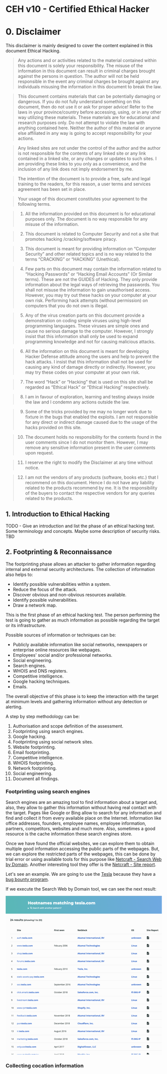 # CEH v10 - Certified Ethical Hacker

# 0. Disclaimer

This disclaimer is mainly designed to cover the content explained in this document Ethical Hacking.

> Any actions and or activities related to the material contained within this document is solely your responsibility. The misuse of the information in this document can result in criminal charges brought against the persons in question. The author will not be held responsible in the event any criminal charges be brought against any individuals misusing the information in this document to break the law.

> This document contains materials that can be potentially damaging or dangerous. If you do not fully understand something on this document, then do not use it or ask for proper advice! Refer to the laws in your province/country before accessing, using, or in any other way utilizing these materials. These materials are for educational and research purposes only. Do not attempt to violate the law with anything contained here. Neither the author of this material or anyone else affiliated in any way is going to accept responsibility for your actions.

> Any linked sites are not under the control of the author and the author is not responsible for the contents of any linked site or any link contained in a linked site, or any changes or updates to such sites. I am providing these links to you only as a convenience, and the inclusion of any link does not imply endorsement by me.

> The intention of the document is to provide a free, safe and legal training to the readers, for this reason, a user terms and services agreement has been set in place.

> Your usage of this document constitutes your agreement to the following terms.

> 1. All the information provided on this document is for educational purposes only. The document is no way responsible for any misuse of the information.

> 2. This document is related to Computer Security and not a site that promotes hacking /cracking/software piracy.

> 3. This document is meant for providing information on “Computer Security” and other related topics and is no way related to the terms “CRACKING” or “HACKING” (Unethical).

> 4. Few parts on this document may contain the information related to “Hacking Passwords” or “Hacking Email Accounts” (Or Similar terms). These are not the GUIDES of Hacking. They only provide information about the legal ways of retrieving the passwords. You shall not misuse the information to gain unauthorised access. However, you may try out these hacks on your computer at your own risk. Performing hack attempts (without permission) on computers that you do not own is illegal.

> 5. Any of the virus creation parts on this document provide a demonstration on coding simple viruses using high-level programming languages. These viruses are simple ones and cause no serious damage to the computer. However, I strongly insist that this information shall only be used to expand programming knowledge and not for causing malicious attacks.

> 6. All the information on this document is meant for developing Hacker Defense attitude among the users and help to prevent the hack attacks. I insist that this information shall not be used for causing any kind of damage directly or indirectly. However, you may try these codes on your computer at your own risk.

> 7. The word “Hack” or “Hacking” that is used on this site shall be regarded as “Ethical Hack” or “Ethical Hacking” respectively.

> 8. I am in favour of exploration, learning and testing always inside the law and I condemn any actions outside the law.

> 9. Some of the tricks provided by me may no longer work due to fixture in the bugs that enabled the exploits. I am not responsible for any direct or indirect damage caused due to the usage of the hacks provided on this site.

> 10. The document holds no responsibility for the contents found in the user comments since I do not monitor them. However, I may remove any sensitive information present in the user comments upon request.

> 11. I reserve the right to modify the Disclaimer at any time without notice.

> 12. I am not the vendors of any products (software, books etc.) that I recommend on this document. Hence I do not have any liability related to the products recommend by me. It is the responsibility of the buyers to contact the respective vendors for any queries related to the products.

## 1. Introduction to Ethical Hacking

TODO - Give an introduction and list the phase of an ethical hacking test. Some terminology and concepts. Maybe some description of security risks. TBD

## 2. Footprinting & Reconnaissance

The footprinting phase allows an attacker to gather information regarding internal and external security architectures. The collection of information also helps to:

* Identify possible vulnerabilities within a system.
* Reduce the focus of the attack.
* Discover obvious and non-obvious resources available.
* Identify possible vulnerabilities.
* Draw a network map.

This is the first phase of an ethical hacking test. The person performing the test is going to gather as much information as possible regarding the target or its infrastructure.

Possible sources of information or techniques can be:

* Publicly available information like social networks, newspapers or enterprise online resources like webpages.
* Employees' social and/or professional networks.
* Social engineering.
* Search engines.
* WHOIS and DNS registers.
* Competitive intelligence.
* Google hacking techniques.
* Emails.

The overall objective of this phase is to keep the interaction with the target at minimum levels and gathering information without any detection or alerting.

A step by step methodology can be:

1. Authorisation and scope definition of the assessment.
2. Footprinting using search engines.
3. Google hacking.
4. Footprinting using social network sites.
5. Website footprinting.
6. Email footprinting.
7. Competitive intelligence.
8. WHOIS footprinting.
9. Network footprinting.
10. Social engineering.
11. Document all findings.

### Footprinting using search engines

Search engines are an amazing tool to find information about a target and, also, they allow to gather this information without having real contact with the target. Pages like Google or Bing allow to search for any information and find and collect it from every available place on the Internet. Information like office addresses, founders, employee names, employee information, partners, competitors, websites and much more. Also, sometimes a good resource is the cache information these search engines store.

Once we have found the official websites, we can explore them to obtain multiple good information accessing the public parts of the webpages. But, we can explore the restricted parts of the webpages, this can be done by trial error or using available tools for this purpose like [Netcraft - Search Web by Domain](https://searchdns.netcraft.com). Another interesting tool they offer is the [Netcraft - Site report](https://sitereport.netcraft.com).

Let's see an example. We are going to use the [Tesla](https://www.tesla.com) because they have a [bug bounty program](https://www.tesla.com/about/security).

If we execute the Search Web by Domain tool, we can see the next result:

![Tesla Netcraft](img/001_netcraft_tesla.png)

### Collecting cocation information